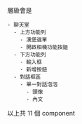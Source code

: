 層級會是

    - 聊天室
      - 上方功能列
        - 漢堡選單
        - 開啟相機功能按鈕
      - 下方功能列
        - 輸入框
        - 新增按鈕
      - 對話框區
        - 單一對話泡泡
          - 頭像
          - 內文

以上共 11 個 component
